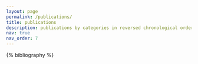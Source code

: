 ```yaml
---
layout: page
permalink: /publications/
title: publications
description: publications by categories in reversed chronological order. generated by jekyll-scholar.
nav: true
nav_order: 7
---
```


<!-- _pages/publications.md -->
<div class="publications">

{% bibliography %}

</div>
